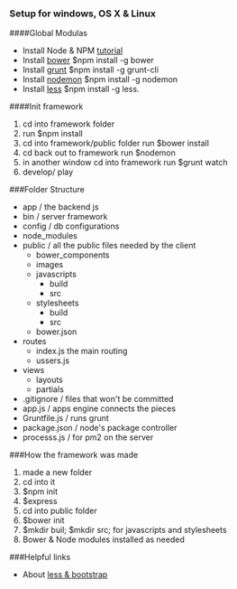 ### Setup for windows, OS X & Linux

####Global Modulas
- Install Node & NPM [tutorial](http://blog.teamtreehouse.com/install-node-js-npm-windows)
- Install [bower](http://bower.io/) $npm install -g bower  
- Install [grunt](http://gruntjs.com/getting-started) $npm install -g grunt-cli
- Install [nodemon](https://www.npmjs.com/package/nodemon) $npm install -g nodemon
- Install [less](http://lesscss.org/) $npm install -g less.

####Init framework

1. cd into framework folder
2. run $npm install
3. cd into framework/public folder run $bower install
4. cd back out to framework run $nodemon
5. in another window cd into framework run $grunt watch
6. develop/ play


###Folder Structure

- app / the backend js  
- bin / server framework
- config / db configurations  
- node_modules
- public / all the public files needed by the client
	- bower_components
	- images
	- javascripts
		- build
		- src
	- stylesheets
		- build
		- src
	- bower.json  
- routes
	- index.js the main routing
	- ussers.js
- views
	- layouts
	- partials
- .gitignore / files that won't be committed
- app.js / apps engine connects the pieces
- Gruntfile.js / runs grunt
- package.json / node's package controller
- processs.js / for pm2 on the server


###How the framework was made
1. made a new folder
2. cd into it
3. $npm init
4. $express
5. cd into public folder
6. $bower init
7. $mkdir buil; $mkdir src; for javascripts and stylesheets
8. Bower & Node modules installed as needed


###Helpful links

- About [less & bootstrap](http://www.helloerik.com/bootstrap-3-less-workflow-tutorial)
